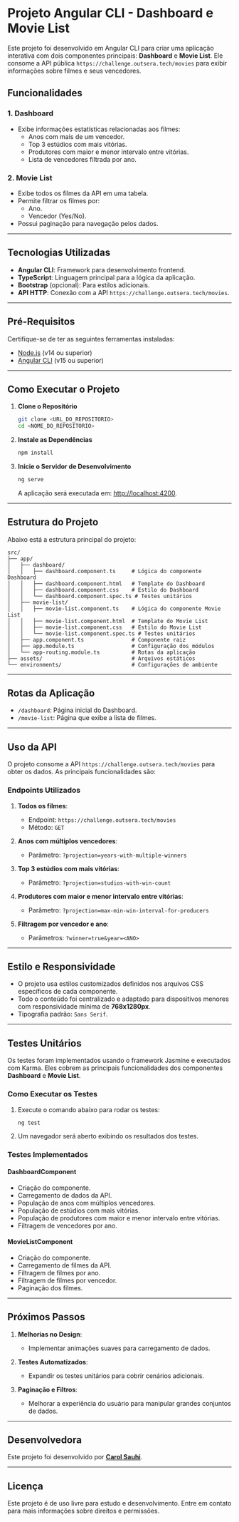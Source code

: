 # **Projeto Angular CLI - Dashboard e Movie List**

Este projeto foi desenvolvido em Angular CLI para criar uma aplicação interativa com dois componentes principais: **Dashboard** e **Movie List**. Ele consome a API pública `https://challenge.outsera.tech/movies` para exibir informações sobre filmes e seus vencedores.

## **Funcionalidades**

### **1. Dashboard**
- Exibe informações estatísticas relacionadas aos filmes:
  - Anos com mais de um vencedor.
  - Top 3 estúdios com mais vitórias.
  - Produtores com maior e menor intervalo entre vitórias.
  - Lista de vencedores filtrada por ano.

### **2. Movie List**
- Exibe todos os filmes da API em uma tabela.
- Permite filtrar os filmes por:
  - Ano.
  - Vencedor (Yes/No).
- Possui paginação para navegação pelos dados.

---

## **Tecnologias Utilizadas**

- **Angular CLI**: Framework para desenvolvimento frontend.
- **TypeScript**: Linguagem principal para a lógica da aplicação.
- **Bootstrap** (opcional): Para estilos adicionais.
- **API HTTP**: Conexão com a API `https://challenge.outsera.tech/movies`.

---

## **Pré-Requisitos**

Certifique-se de ter as seguintes ferramentas instaladas:

- [Node.js](https://nodejs.org/) (v14 ou superior)
- [Angular CLI](https://angular.io/cli) (v15 ou superior)

---

## **Como Executar o Projeto**

1. **Clone o Repositório**
   ```bash
   git clone <URL_DO_REPOSITORIO>
   cd <NOME_DO_REPOSITORIO>
   ```

2. **Instale as Dependências**
   ```bash
   npm install
   ```

3. **Inicie o Servidor de Desenvolvimento**
   ```bash
   ng serve
   ```
   A aplicação será executada em: [http://localhost:4200](http://localhost:4200).

---

## **Estrutura do Projeto**

Abaixo está a estrutura principal do projeto:

```plaintext
src/
├── app/
│   ├── dashboard/
│   │   ├── dashboard.component.ts     # Lógica do componente Dashboard
│   │   ├── dashboard.component.html   # Template do Dashboard
│   │   ├── dashboard.component.css    # Estilo do Dashboard
│   │   └── dashboard.component.spec.ts # Testes unitários
│   ├── movie-list/
│   │   ├── movie-list.component.ts    # Lógica do componente Movie List
│   │   ├── movie-list.component.html  # Template do Movie List
│   │   ├── movie-list.component.css   # Estilo do Movie List
│   │   └── movie-list.component.spec.ts # Testes unitários
│   ├── app.component.ts               # Componente raiz
│   ├── app.module.ts                  # Configuração dos módulos
│   └── app-routing.module.ts          # Rotas da aplicação
├── assets/                            # Arquivos estáticos
└── environments/                      # Configurações de ambiente
```

---

## **Rotas da Aplicação**

- `/dashboard`: Página inicial do Dashboard.
- `/movie-list`: Página que exibe a lista de filmes.

---

## **Uso da API**

O projeto consome a API `https://challenge.outsera.tech/movies` para obter os dados. As principais funcionalidades são:

### **Endpoints Utilizados**
1. **Todos os filmes**:
   - Endpoint: `https://challenge.outsera.tech/movies`
   - Método: `GET`

2. **Anos com múltiplos vencedores**:
   - Parâmetro: `?projection=years-with-multiple-winners`

3. **Top 3 estúdios com mais vitórias**:
   - Parâmetro: `?projection=studios-with-win-count`

4. **Produtores com maior e menor intervalo entre vitórias**:
   - Parâmetro: `?projection=max-min-win-interval-for-producers`

5. **Filtragem por vencedor e ano**:
   - Parâmetros: `?winner=true&year=<ANO>`

---

## **Estilo e Responsividade**

- O projeto usa estilos customizados definidos nos arquivos CSS específicos de cada componente.
- Todo o conteúdo foi centralizado e adaptado para dispositivos menores com responsividade mínima de **768x1280px**.
- Tipografia padrão: `Sans Serif`.

---

## **Testes Unitários**

Os testes foram implementados usando o framework Jasmine e executados com Karma. Eles cobrem as principais funcionalidades dos componentes **Dashboard** e **Movie List**.

### **Como Executar os Testes**

1. Execute o comando abaixo para rodar os testes:
   ```bash
   ng test
   ```

2. Um navegador será aberto exibindo os resultados dos testes.

### **Testes Implementados**

#### **DashboardComponent**
- Criação do componente.
- Carregamento de dados da API.
- População de anos com múltiplos vencedores.
- População de estúdios com mais vitórias.
- População de produtores com maior e menor intervalo entre vitórias.
- Filtragem de vencedores por ano.

#### **MovieListComponent**
- Criação do componente.
- Carregamento de filmes da API.
- Filtragem de filmes por ano.
- Filtragem de filmes por vencedor.
- Paginação dos filmes.

---

## **Próximos Passos**

1. **Melhorias no Design**:
   - Implementar animações suaves para carregamento de dados.

2. **Testes Automatizados**:
   - Expandir os testes unitários para cobrir cenários adicionais.

3. **Paginação e Filtros**:
   - Melhorar a experiência do usuário para manipular grandes conjuntos de dados.

---

## Desenvolvedora
Este projeto foi desenvolvido por [**Carol Sauhi**](https://github.com/carolsauhi).

---

## **Licença**

Este projeto é de uso livre para estudo e desenvolvimento. Entre em contato para mais informações sobre direitos e permissões.
